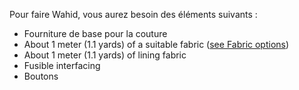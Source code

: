 Pour faire Wahid, vous aurez besoin des éléments suivants :

 - Fourniture de base pour la couture
 - About 1 meter (1.1 yards) of a suitable fabric ([see Fabric options](/docs/patterns/wahid/fabric))
 - About 1 meter (1.1 yards) of lining fabric
 - Fusible interfacing
 - Boutons

